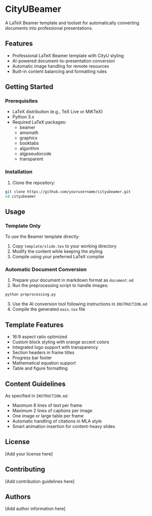 # CityUBeamer

A LaTeX Beamer template and toolset for automatically converting documents into professional presentations.

## Features

- Professional LaTeX Beamer template with CityU styling
- AI-powered document-to-presentation conversion
- Automatic image handling for remote resources
- Built-in content balancing and formatting rules

## Getting Started

### Prerequisites

- LaTeX distribution (e.g., TeX Live or MiKTeX)
- Python 3.x
- Required LaTeX packages:
  - beamer
  - amsmath
  - graphicx
  - booktabs
  - algorithm
  - algpseudocode
  - transparent

### Installation

1. Clone the repository:
```bash
git clone https://github.com/yourusername/cityubeamer.git
cd cityubeamer
```

## Usage

### Template Only

To use the Beamer template directly:

1. Copy `template/slide.tex` to your working directory
2. Modify the content while keeping the styling
3. Compile using your preferred LaTeX compiler

### Automatic Document Conversion

1. Prepare your document in markdown format as `document.md`
2. Run the preprocessing script to handle images:
```bash
python preprocessing.py
```
3. Use the AI conversion tool following instructions in `INSTRUCTION.md`
4. Compile the generated `main.tex` file

## Template Features

- 16:9 aspect ratio optimized
- Custom block styling with orange accent colors
- Integrated logo support with transparency
- Section headers in frame titles
- Progress bar footer
- Mathematical equation support
- Table and figure formatting

## Content Guidelines

As specified in `INSTRUCTION.md`:

- Maximum 8 lines of text per frame
- Maximum 2 lines of captions per image
- One image or large table per frame
- Automatic handling of citations in MLA style
- Smart animation insertion for content-heavy slides

## License

[Add your license here]

## Contributing

[Add contribution guidelines here]

## Authors

[Add author information here]
